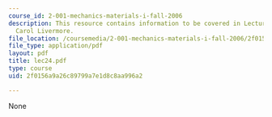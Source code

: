 ```yaml
---
course_id: 2-001-mechanics-materials-i-fall-2006
description: This resource contains information to be covered in Lecture 24 by Prof.
  Carol Livermore.
file_location: /coursemedia/2-001-mechanics-materials-i-fall-2006/2f0156a9a26c89799a7e1d8c8aa996a2_lec24.pdf
file_type: application/pdf
layout: pdf
title: lec24.pdf
type: course
uid: 2f0156a9a26c89799a7e1d8c8aa996a2

---
```

None